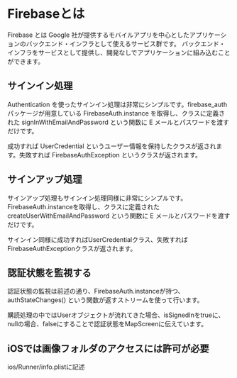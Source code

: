 # Firebaseとは
Firebase とは Google 社が提供するモバイルアプリを中心としたアプリケーションのバックエンド・インフラとして使えるサービス群です。
バックエンド・インフラをサービスとして提供し、開発なしでアプリケーションに組み込むことができます。


## サインイン処理
Authentication を使ったサインイン処理は非常にシンプルです。firebase_authパッケージが用意している FirebaseAuth.instance を取得し、クラスに定義された signInWithEmailAndPassword という関数に E メールとパスワードを渡すだけです。

成功すれば UserCredential というユーザー情報を保持したクラスが返されます。失敗すれば FirebaseAuthException というクラスが返されます。

## サインアップ処理
サインアップ処理もサインイン処理同様に非常にシンプルです。FirebaseAuth.instanceを取得し、クラスに定義された createUserWithEmailAndPassword という関数に E メールとパスワードを渡すだけです。

サインイン同様に成功すればUserCredentialクラス、失敗すればFirebaseAuthExceptionクラスが返されます。

## 認証状態を監視する
認証状態の監視は前述の通り、FirebaseAuth.instanceが持つ、 authStateChanges() という関数が返すストリームを使って行います。

購読処理の中ではUserオブジェクトが流れてきた場合、isSignedInをtrueに、nullの場合、falseにすることで認証状態をMapScreenに伝えています。

## iOSでは画像フォルダのアクセスには許可が必要
ios/Runner/info.plistに記述